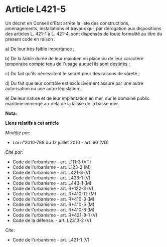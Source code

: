 # Article L421-5

Un décret en Conseil d'Etat arrête la liste des constructions, aménagements, installations et travaux qui, par dérogation aux
dispositions des articles L. 421-1 à L. 421-4, sont dispensés de toute formalité au titre du présent code en raison : 

a) De leur très faible importance ; 

b) De la faible durée de leur maintien en place ou de leur caractère temporaire compte tenu de l'usage auquel ils sont
destinés ; 

c) Du fait qu'ils nécessitent le secret pour des raisons de sûreté ; 

d) Du fait que leur contrôle est exclusivement assuré par une autre autorisation ou une autre législation ; 

e) De leur nature et de leur implantation en mer, sur le domaine public maritime immergé au-delà de la laisse de la basse
mer.

**Nota:**



**Liens relatifs à cet article**

_Modifié par_:

  - Loi n°2010-788 du 12 juillet 2010 - art. 90 (VD)

_Cité par_:

  - Code de l'urbanisme - art. L111-3 (VT)
  - Code de l'urbanisme - art. L123-2 (M)
  - Code de l'urbanisme - art. L421-8 (V)
  - Code de l'urbanisme - art. L433-1 (V)
  - Code de l'urbanisme - art. L443-1 (M)
  - Code de l'urbanisme - art. R*122-3 (V)
  - Code de l'urbanisme - art. R*410-12 (M)
  - Code de l'urbanisme - art. R*410-3 (M)
  - Code de l'urbanisme - art. R*410-5 (M)
  - Code de l'urbanisme - art. R*410-8 (M)
  - Code de l'urbanisme - art. R*421-8-1 (V)
  - Code de la défense. - art. L2313-2 (V)

_Cite_:

  - Code de l'urbanisme - art. L421-1 (V)
